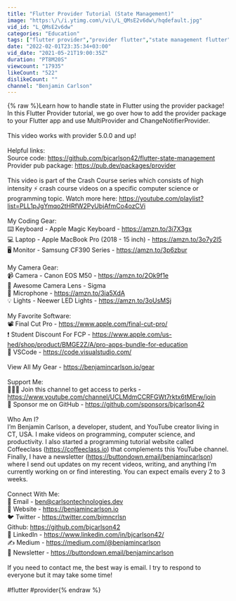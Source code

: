 ```yaml
---
title: "Flutter Provider Tutorial (State Management)"
image: "https:\/\/i.ytimg.com\/vi\/L_QMsE2v6dw\/hqdefault.jpg"
vid_id: "L_QMsE2v6dw"
categories: "Education"
tags: ["flutter provider","provider flutter","state management flutter"]
date: "2022-02-01T23:35:34+03:00"
vid_date: "2021-05-21T19:00:35Z"
duration: "PT8M20S"
viewcount: "17935"
likeCount: "522"
dislikeCount: ""
channel: "Benjamin Carlson"
---
```

{% raw %}Learn how to handle state in Flutter using the provider package! In this Flutter Provider tutorial, we go over how to add the provider package to your Flutter app and use MultiProvider and ChangeNotifierProvider.<br /><br />This video works with provider 5.0.0 and up!<br /><br />Helpful links:<br />Source code: <a rel="nofollow" target="blank" href="https://github.com/bjcarlson42/flutter-state-management">https://github.com/bjcarlson42/flutter-state-management</a><br />Provider pub package: <a rel="nofollow" target="blank" href="https://pub.dev/packages/provider">https://pub.dev/packages/provider</a><br /><br />This video is part of the Crash Course series which consists of high intensity ⚡ crash course videos on a specific computer science or programming topic. Watch more here: <a rel="nofollow" target="blank" href="https://youtube.com/playlist?list=PLL1pJgYmqo2tHRfW2PyUbjAfmCo4ozCVi">https://youtube.com/playlist?list=PLL1pJgYmqo2tHRfW2PyUbjAfmCo4ozCVi</a><br /><br />My Coding Gear:<br />⌨️  Keyboard - Apple Magic Keyboard - <a rel="nofollow" target="blank" href="https://amzn.to/3i7X3gx">https://amzn.to/3i7X3gx</a><br />💻  Laptop - Apple MacBook Pro (2018 - 15 inch) - <a rel="nofollow" target="blank" href="https://amzn.to/3o7y2l5">https://amzn.to/3o7y2l5</a><br />🖥️  Monitor - Samsung CF390 Series - <a rel="nofollow" target="blank" href="https://amzn.to/3p6zbur">https://amzn.to/3p6zbur</a><br /><br />My Camera Gear:<br />📹  Camera - Canon EOS M50 - <a rel="nofollow" target="blank" href="https://amzn.to/2Ok9f1e">https://amzn.to/2Ok9f1e</a><br />🔭  Awesome Camera Lens - Sigma <br />🎤  Microphone - <a rel="nofollow" target="blank" href="https://amzn.to/3ia5XdA">https://amzn.to/3ia5XdA</a><br />💡  Lights - Neewer LED Lights - <a rel="nofollow" target="blank" href="https://amzn.to/3oUsMSj">https://amzn.to/3oUsMSj</a><br /><br />My Favorite Software:<br />📽️  Final Cut Pro - <a rel="nofollow" target="blank" href="https://www.apple.com/final-cut-pro/">https://www.apple.com/final-cut-pro/</a><br />❗  Student Discount For FCP - <a rel="nofollow" target="blank" href="https://www.apple.com/us-hed/shop/product/BMGE2Z/A/pro-apps-bundle-for-education">https://www.apple.com/us-hed/shop/product/BMGE2Z/A/pro-apps-bundle-for-education</a><br />🚀  VSCode - <a rel="nofollow" target="blank" href="https://code.visualstudio.com/">https://code.visualstudio.com/</a><br /><br />View All My Gear - <a rel="nofollow" target="blank" href="https://benjamincarlson.io/gear">https://benjamincarlson.io/gear</a><br /><br />Support Me:<br />👨🏼‍💼  Join this channel to get access to perks - <a rel="nofollow" target="blank" href="https://www.youtube.com/channel/UCLMdmCCRFGWt7rktx6tMErw/join">https://www.youtube.com/channel/UCLMdmCCRFGWt7rktx6tMErw/join</a><br />💸  Sponsor me on GitHub - <a rel="nofollow" target="blank" href="https://github.com/sponsors/bjcarlson42">https://github.com/sponsors/bjcarlson42</a><br /><br />Who Am I?<br />I’m Benjamin Carlson, a developer, student, and YouTube creator living in CT, USA. I make videos on programming, computer science, and productivity. I also started a programming tutorial website called Coffeeclass (<a rel="nofollow" target="blank" href="https://coffeeclass.io)">https://coffeeclass.io)</a> that complements this YouTube channel. Finally, I have a newsletter (<a rel="nofollow" target="blank" href="https://buttondown.email/benjamincarlson)">https://buttondown.email/benjamincarlson)</a> where I send out updates on my recent videos, writing, and anything I’m currently working on or find interesting. You can expect emails every 2 to 3 weeks.<br /><br />Connect With Me:<br />📧  Email - ben@carlsontechnologies.dev<br />🚅  Website - <a rel="nofollow" target="blank" href="https://benjamincarlson.io">https://benjamincarlson.io</a><br />🐦  Twitter - <a rel="nofollow" target="blank" href="https://twitter.com/bjmncrlsn">https://twitter.com/bjmncrlsn</a><br />Github: <a rel="nofollow" target="blank" href="https://github.com/bjcarlson42">https://github.com/bjcarlson42</a><br />💼  LinkedIn - <a rel="nofollow" target="blank" href="https://www.linkedin.com/in/bjcarlson42/">https://www.linkedin.com/in/bjcarlson42/</a><br />✍️  Medium - <a rel="nofollow" target="blank" href="https://medium.com/@benjamincarlson">https://medium.com/@benjamincarlson</a><br />📓  Newsletter - <a rel="nofollow" target="blank" href="https://buttondown.email/benjamincarlson">https://buttondown.email/benjamincarlson</a><br /><br />If you need to contact me, the best way is email. I try to respond to everyone but it may take some time!<br /><br />#flutter #provider{% endraw %}
